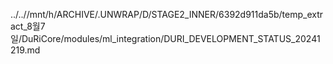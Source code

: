 ../..//mnt/h/ARCHIVE/.UNWRAP/D/STAGE2_INNER/6392d911da5b/temp_extract_8월7일/DuRiCore/modules/ml_integration/DURI_DEVELOPMENT_STATUS_20241219.md